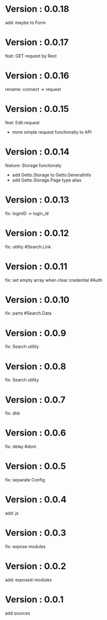 # Version : 0.0.18

add: maybe to Form

# Version : 0.0.17

feat: GET request by Rest

# Version : 0.0.16

rename: connect -> request

# Version : 0.0.15

feat: Edit.request

- more simple request functionally to API

# Version : 0.0.14

feature: Storage functionaly

- add Getto.Storage to Getto.GeneralInfo
- add Getto.Storage.Page type alias

# Version : 0.0.13

fix: loginID -> login_id

# Version : 0.0.12

fix: utility #Search.Link

# Version : 0.0.11

fix: set empty array when clear credential #Auth

# Version : 0.0.10

fix: parts #Search.Data

# Version : 0.0.9

fix: Search utility

# Version : 0.0.8

fix: Search utility

# Version : 0.0.7

fix: dist

# Version : 0.0.6

fix: delay #dom

# Version : 0.0.5

fix: separate Config

# Version : 0.0.4

add: js

# Version : 0.0.3

fix: expose modules

# Version : 0.0.2

add: exposed-modules

# Version : 0.0.1

add sources

